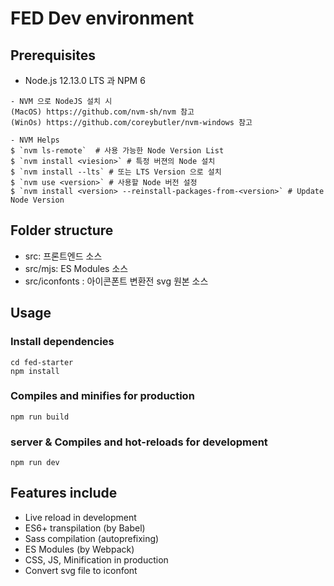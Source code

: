 # FED Dev environment

## Prerequisites

- Node.js 12.13.0 LTS 과 NPM 6

```
- NVM 으로 NodeJS 설치 시
(MacOS) https://github.com/nvm-sh/nvm 참고
(WinOs) https://github.com/coreybutler/nvm-windows 참고

- NVM Helps
$ `nvm ls-remote`  # 사용 가능한 Node Version List
$ `nvm install <viesion>` # 특정 버젼의 Node 설치
$ `nvm install --lts` # 또는 LTS Version 으로 설치
$ `nvm use <version>` # 사용할 Node 버전 설정
$ `nvm install <version> --reinstall-packages-from-<version>` # Update Node Version
```

## Folder structure

- src: 프론트엔드 소스
- src/mjs: ES Modules 소스
- src/iconfonts : 아이콘폰트 변환전 svg 원본 소스

## Usage

### Install dependencies

```
cd fed-starter
npm install
```

### Compiles and minifies for production

```
npm run build
```

### server & Compiles and hot-reloads for development

```
npm run dev
```

## Features include

- Live reload in development
- ES6+ transpilation (by Babel)
- Sass compilation (autoprefixing)
- ES Modules (by Webpack)
- CSS, JS, Minification in production
- Convert svg file to iconfont
